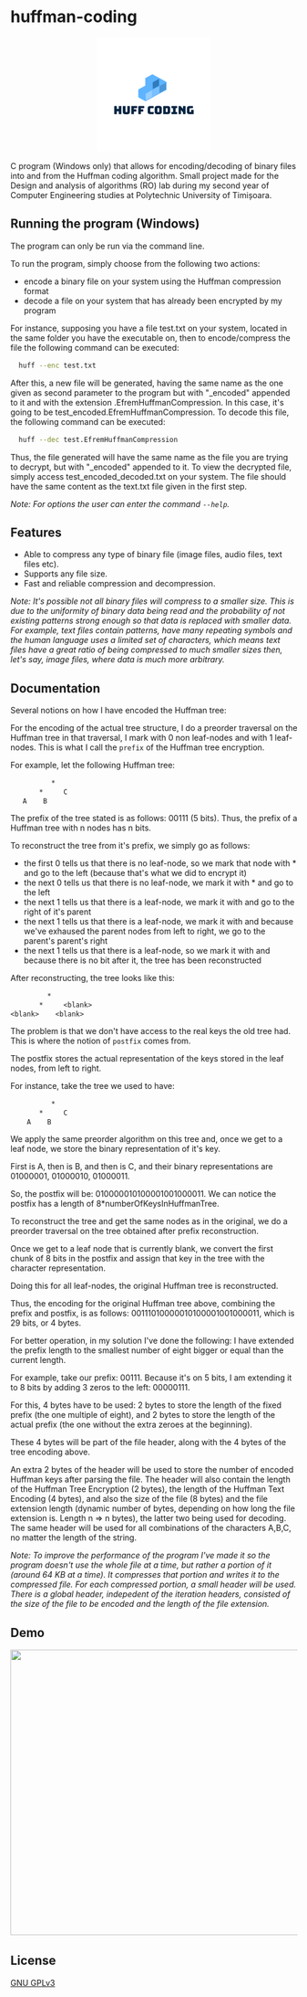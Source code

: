 # huffman-coding

<p align="center">
  <img src="https://raw.githubusercontent.com/dragosefrem/huffman-coding/readme-changes/docs/icon.png" width = "200" height = "200">
</p>

C program (Windows only) that allows for encoding/decoding of binary files into and from the Huffman coding algorithm. Small project made for the Design and analysis of algorithms (RO) lab during my second year of Computer Engineering studies at Polytechnic University of Timișoara.
## Running the program (Windows)

The program can only be run via the command line.

To run the program, simply choose from the following two actions:
 - encode a binary file on your system using the Huffman compression format
 - decode a file on your system that has already been encrypted by my program

For instance, supposing you have a file test.txt on your system, located in the same folder you have the executable on, then to encode/compress the file the following command can be executed:
```bash
  huff --enc test.txt
```

After this, a new file will be generated, having the same name as the one given as second parameter to the program but with "_encoded" appended to it and with the extension .EfremHuffmanCompression. In this case, it's going to be test_encoded.EfremHuffmanCompression. To decode this file, the following command can be executed:
```bash
  huff --dec test.EfremHuffmanCompression
```
Thus, the file generated will have the same name as the file you are trying to decrypt, but with "_encoded" appended to it. To view the decrypted file, simply access test_encoded_decoded.txt on your system. The file should have the same content as the text.txt file given in the first step.

*Note: For options the user can enter the command `--help`.*
## Features

- Able to compress any type of binary file (image files, audio files, text files etc).
- Supports any file size.
- Fast and reliable compression and decompression.

*Note: It's possible not all binary files will compress to a smaller size. This is due to the uniformity of binary data being read and the probability of not existing patterns strong enough so that data is replaced with smaller data. For example, text files contain patterns, have many repeating symbols and the human language uses a limited set of characters, which means text files have a great ratio of being compressed to much smaller sizes then, let's say, image files, where data is much more arbitrary.*
## Documentation

Several notions on how I have encoded the Huffman tree:

 For the encoding of the actual tree structure, I do a preorder traversal on the Huffman tree in that traversal, I mark with 0 non leaf-nodes and with 1 leaf-nodes. This is what I call the `prefix` of the Huffman tree encryption.

 For example, let the following Huffman tree:

              *
           *     C
       A    B

The prefix of the tree stated is as follows: 00111 (5 bits). Thus, the prefix of a Huffman tree with n nodes has n bits.

To reconstruct the tree from it's prefix, we simply go as follows:

- the first 0 tells us that there is no leaf-node, so we mark that node with * and go to the left (because that's what we did to encrypt it)
- the next 0 tells us that there is no leaf-node, we mark it with * and go to the left
- the next 1 tells us that there is a leaf-node, we mark it with <blank> and go to the right of it's parent
- the next 1 tells us that there is a leaf-node, we mark it with <blank> and because we've exhaused the parent nodes from left to right, we go to the parent's parent's right
- the next 1 tells us that there is a leaf-node, so we mark it with <blank> and because there is no bit after it, the tree has been reconstructed

After reconstructing, the tree looks like this:

             *
           *     <blank>
    <blank>    <blank>

 The problem is that we don't have access to the real keys the old tree had. This is where the notion of `postfix` comes from.

The postfix stores the actual representation of the keys stored in the leaf nodes, from left to right.

For instance, take the tree we used to have:

              *
           *     C
        A    B

 We apply the same preorder algorithm on this tree and, once we get to a leaf node, we store the binary representation of it's key.

First is A, then is B, and then is C, and their binary representations are 01000001, 01000010, 01000011.

So, the postfix will be: 010000010100001001000011. We can notice the postfix has a length of 8*numberOfKeysInHuffmanTree.

To reconstruct the tree and get the same nodes as in the original, we do a preorder traversal on the tree obtained after prefix reconstruction.

Once we get to a leaf node that is currently blank, we convert the first chunk of 8 bits in the postfix and assign that key in the tree with the character representation.

Doing this for all leaf-nodes, the original Huffman tree is reconstructed.

Thus, the encoding for the original Huffman tree above, combining the prefix and postfix, is as follows: 00111010000010100001001000011, which is 29 bits, or 4 bytes.

For better operation, in my solution I've done the following: I have extended the prefix length to the smallest number of eight bigger or equal than the current length.

For example, take our prefix: 00111. Because it's on 5 bits, I am extending it to 8 bits by adding 3 zeros to the left: 00000111.

For this, 4 bytes have to be used: 2 bytes to store the length of the fixed prefix (the one multiple of eight), and 2 bytes to store the length of the actual prefix (the one without the extra zeroes at the beginning).

These 4 bytes will be part of the file header, along with the 4 bytes of the tree encoding above.

An extra 2 bytes of the header will be used to store the number of encoded Huffman keys after parsing the file. The header will also contain the length of the Huffman Tree Encryption (2 bytes), the length of the Huffman Text Encoding (4 bytes), and also the size of the file (8 bytes) and the file extension length (dynamic number of bytes, depending on how long the file extension is. Length n => n bytes), the latter two being used for decoding. The same header will be used for all combinations of the characters A,B,C, no matter the length of the string.

*Note: To improve the performance of the program I've made it so the program doesn't use the whole file at a time, but rather a portion of it (around 64 KB at a time). It compresses that portion and writes it to the compressed file. For each compressed portion, a small header will be used. There is a global header, indepedent of the iteration headers, consisted of the size of the file to be encoded and the length of the file extension.*
## Demo

<p align="center">
  <img src="https://github.com/dragosefrem/huffman-coding/blob/readme-changes/docs/Demo.gif" width = "800" height = "500">
</p>

## License

[GNU GPLv3](https://choosealicense.com/licenses/gpl-3.0/)

